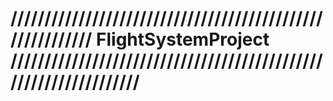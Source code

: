 # ////////////////////////////////////////////////////////// **FlightSystemProject** /////////////////////////////////////////////////////////////////
